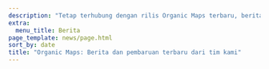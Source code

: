 ```yaml
---
description: "Tetap terhubung dengan rilis Organic Maps terbaru, berita dan pembaruan dari tim kami"
extra:
  menu_title: Berita
page_template: news/page.html
sort_by: date
title: "Organic Maps: Berita dan pembaruan terbaru dari tim kami"
---
```

